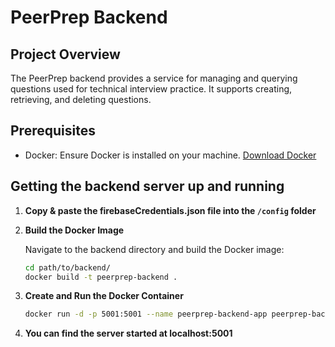 # PeerPrep Backend

## Project Overview
The PeerPrep backend provides a service for managing and querying questions used for technical interview practice. It supports creating, retrieving, and deleting questions.

## Prerequisites
- Docker: Ensure Docker is installed on your machine. [Download Docker](https://www.docker.com/products/docker-desktop)

## Getting the backend server up and running

1. **Copy & paste the firebaseCredentials.json file into the `/config` folder**

2. **Build the Docker Image** 

   Navigate to the backend directory and build the Docker image:

   ```sh
   cd path/to/backend/
   docker build -t peerprep-backend .
   ```

3. **Create and Run the Docker Container**
   
   ```sh
   docker run -d -p 5001:5001 --name peerprep-backend-app peerprep-backend
   ```

4. **You can find the server started at localhost:5001**

